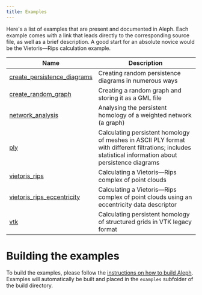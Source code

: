 ```yaml
---
title: Examples
---
```


Here's a list of examples that are present and documented in Aleph. Each example comes with a link
that leads directly to the corresponding source file, as well as a brief description. A good start
for an absolute novice would be the Vietoris&mdash;Rips calculation example.

| Name | Description |
|------|-------------|
| [create_persistence_diagrams](https://github.com/Submanifold/Aleph/blob/master/examples/create_persistence_diagrams.cc) | Creating random persistence diagrams in numerous ways |
| [create_random_graph](https://github.com/Submanifold/Aleph/blob/master/examples/create_random_graph.cc) | Creating a random graph and storing it as a GML file |
| [network_analysis](https://github.com/Submanifold/Aleph/blob/master/examples/network_analysis.cc) | Analysing the persistent homology of a weighted network (a graph) |
| [ply](https://github.com/Submanifold/Aleph/blob/master/examples/ply.cc) | Calculating persistent homology of meshes in ASCII PLY format with different filtrations; includes statistical information about persistence diagrams |
| [vietoris_rips](https://github.com/Submanifold/Aleph/blob/master/examples/vietoris_rips.cc) | Calculating a Vietoris&mdash;Rips complex of point clouds |
| [vietoris_rips_eccentricity](https://github.com/Submanifold/Aleph/blob/master/examples/vietoris_rips.cc) | Calculating a Vietoris&mdash;Rips complex of point clouds using an eccentricity data descriptor |
| [vtk](https://github.com/Submanifold/Aleph/blob/master/examples/vtk.cc) | Calculating persistent homology of structured grids in VTK legacy format |

# Building the examples

To build the examples, please follow the [instructions on how to build
Aleph](building.md). Examples will automatically be built and placed in
the `examples` subfolder of the build directory.
